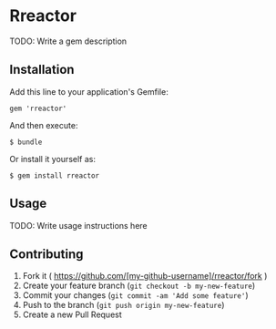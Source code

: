# Rreactor

TODO: Write a gem description

## Installation

Add this line to your application's Gemfile:

    gem 'rreactor'

And then execute:

    $ bundle

Or install it yourself as:

    $ gem install rreactor

## Usage

TODO: Write usage instructions here

## Contributing

1. Fork it ( https://github.com/[my-github-username]/rreactor/fork )
2. Create your feature branch (`git checkout -b my-new-feature`)
3. Commit your changes (`git commit -am 'Add some feature'`)
4. Push to the branch (`git push origin my-new-feature`)
5. Create a new Pull Request
